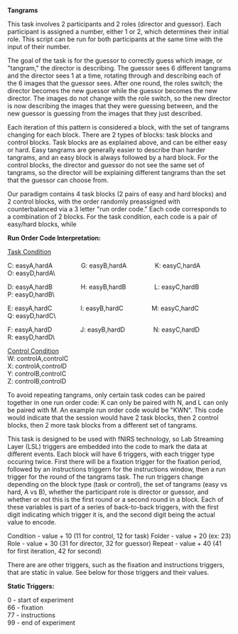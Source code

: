 <strong>Tangrams</strong>

This task involves 2 participants and 2 roles (director and guessor). Each participant is assigned a number, either 1 or 2, which determines their initial role. This script can be run for both participants at the same time with the input of their number.

The goal of the task is for the guessor to correctly guess which image, or "tangram," the director is describing. The guessor sees 6 different tangrams and the director sees 1 at a time, rotating through and describing each of the 6 images that the guessor sees. After one round, the roles switch; the director becomes the new guessor while the guessor becomes the new director. The images do not change with the role switch, so the new director is now describing the images that they were guessing between, and the new guessor is guessing from the images that they just described.

Each iteration of this pattern is considered a block, with the set of tangrams changing for each block. There are 2 types of blocks: task blocks and control blocks. Task blocks are as explained above, and can be either easy or hard. Easy tangrams are generally easier to describe than harder tangrams, and an easy block is always followed by a hard block. For the control blocks, the director and guessor do not see the same set of tangrams, so the director will be explaining different tangrams than the set that the guessor can choose from.

Our paradigm contains 4 task blocks (2 pairs of easy and hard blocks) and 2 control blocks, with the order randomly preassigned with counterbalanced via a 3 letter "run order code." Each code corresponds to a combination of 2 blocks. For the task condition, each code is a pair of easy/hard blocks, while 

<strong>Run Order Code Interpretation:</strong>

<ins>Task Condition</ins>

C: easyA,hardA &emsp;&emsp;&emsp;&emsp; 
G: easyB,hardA &emsp;&emsp;&emsp;&emsp; 
K: easyC,hardA &emsp;&emsp;&emsp;&emsp; O: easyD,hardA\

D: easyA,hardB &emsp;&emsp;&emsp;&emsp; 
H: easyB,hardB &emsp;&emsp;&emsp;&emsp; 
L: easyC,hardB &emsp;&emsp;&emsp;&emsp; P: easyD,hardB\


E: easyA,hardC &emsp;&emsp;&emsp;&emsp; 
I: easyB,hardC &emsp;&emsp;&emsp;&emsp;
M: easyC,hardC  &emsp;&emsp;&emsp;&emsp; Q: easyD,hardC\

F: easyA,hardD &emsp;&emsp;&emsp;&emsp; 
J: easyB,hardD &emsp;&emsp;&emsp;&emsp;
N: easyC,hardD &emsp;&emsp;&emsp;&emsp; R: easyD,hardD\

<ins>Control Condition</ins>\
W: controlA,controlC\
X: controlA,controlD\
Y: controlB,controlC\
Z: controlB,controlD

To avoid repeating tangrams, only certain task codes can be paired together in one run order code: K can only be paired with N, and L can only be paired with M. An example run order code would be "KWN". This code would indicate that the session would have 2 task blocks, then 2 control blocks, then 2 more task blocks from a different set of tangrams.

This task is designed to be used with fNIRS technology, so Lab Streaming Layer (LSL) triggers are embedded into the code to mark the data at different events. Each block will have 6 triggers, with each trigger type occuring twice. First there will be a fixation trigger for the fixation period, followed by an instructions triggern for the instructions window, then a run trigger for the round of the tangrams task. The run triggers change depending on the block type (task or control), the set of tangrams (easy vs hard, A vs B), whether the participant role is director or guessor, and whether or not this is the first round or a second round in a block. Each of these variables is part of a series of back-to-back triggers, with the first digit indicating which trigger it is, and the second digit being the actual value to encode.

Condition - value + 10 (11 for control, 12 for task)
Folder - value + 20 (ex: 23)
Role - value + 30 (31 for director, 32 for guessor)
Repeat - value + 40 (41 for first iteration, 42 for second)

There are are other triggers, such as the fixation and instructions triggers, that are static in value. See below for those triggers and their values.

<strong> Static Triggers:</strong>

0 - start of experiment\
66 - fixation\
77 - instructions\
99 - end of experiment